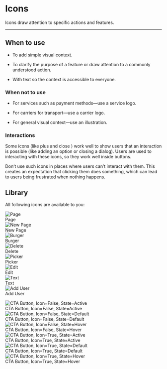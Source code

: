 
# Icons

Icons draw attention to specific actions and features.

---

## When to use

- To add simple visual context.

- To clarify the purpose of a feature or draw attention to a commonly understood action.

- With text so the context is accessible to everyone.

### When not to use

- For services such as payment methods—use a service logo.

- For carriers for transport—use a carrier logo.

- For general visual context—use an illustration.

### Interactions

Some icons (like plus and close ) work well to show users that an interaction is possible (like adding an option or closing a dialog). Users are used to interacting with these icons, so they work well inside buttons.

Don’t use such icons in places where users can’t interact with them. This creates an expectation that clicking them does something, which can lead to users being frustrated when nothing happens.

## Library

All following icons are available to you:

  
![Page](https://studio-assets.supernova.io/design-systems/18526/90fe1636-1155-49b9-9bed-0dd0352bce8b.png)  
Page  
![New Page](https://studio-assets.supernova.io/design-systems/18526/4681fa05-a2c8-474c-ac4f-c2b52bd19d27.png)  
New Page  
![Burger](https://studio-assets.supernova.io/design-systems/18526/3cbc7a98-2173-418d-9dbe-b424cfd95258.png)  
Burger  
![Delete](https://studio-assets.supernova.io/design-systems/18526/6a275400-104e-4f84-993a-18a7a00dae88.png)  
Delete  
![Picker](https://studio-assets.supernova.io/design-systems/18526/0708abfb-716c-4eae-ae8c-58ab2ff8bebd.png)  
Picker  
![Edit](https://studio-assets.supernova.io/design-systems/18526/aa142fbf-5a89-44ec-b9bf-e298485fa144.png)  
Edit  
![Text](https://studio-assets.supernova.io/design-systems/18526/e1402f69-c165-45bb-ad35-42be0d175400.png)  
Text  
![Add User](https://studio-assets.supernova.io/design-systems/18526/6faaaf9b-9b24-4725-9c2a-9882e4506cc3.png)  
Add User  


  
![CTA Button, Icon=False, State=Active](https://studio-assets.supernova.io/design-systems/18526/cbe6ad93-a949-40ec-945a-ad632aebb555.png)  
CTA Button, Icon=False, State=Active  
![CTA Button, Icon=False, State=Default](https://studio-assets.supernova.io/design-systems/18526/b086ed7e-a22d-472b-ba9c-1edbb56a7c33.png)  
CTA Button, Icon=False, State=Default  
![CTA Button, Icon=False, State=Hover](https://studio-assets.supernova.io/design-systems/18526/62d6ed44-bd13-44e4-9c80-53020285b272.png)  
CTA Button, Icon=False, State=Hover  
![CTA Button, Icon=True, State=Active](https://studio-assets.supernova.io/design-systems/18526/802a8aef-e001-4b63-a2a4-a687c063eb8f.png)  
CTA Button, Icon=True, State=Active  
![CTA Button, Icon=True, State=Default](https://studio-assets.supernova.io/design-systems/18526/762696d7-040e-4ce9-8654-15a640170db0.png)  
CTA Button, Icon=True, State=Default  
![CTA Button, Icon=True, State=Hover](https://studio-assets.supernova.io/design-systems/18526/bed17441-4960-4951-a6d0-4abcde994f3b.png)  
CTA Button, Icon=True, State=Hover  
